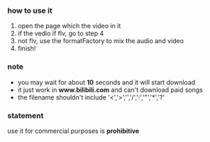 ### how to use it
1. open the page which the video in it
2. if the vedio if flv, go to step 4
3. not flv, use the formatFactory to mix the audio and video
4. finish!

### note
* you may wait for about **10** seconds and it will start download
* it just work in **www\.bilibili\.com** and can't download paid songs
* the filename shouldn't include '<','>','\','/',':','"','\*','?'

### statement
use it for commercial purposes is **prohibitive** 